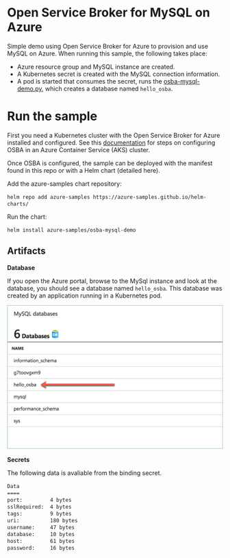 # Open Service Broker for MySQL on Azure

Simple demo using Open Service Broker for Azure to provision and use MySQL on Azure. When running this sample, the following takes place:

- Azure resource group and MySQL instance are created.
- A Kubernetes secret is created with the MySQL connection information.
- A pod is started that consumes the secret, runs the [osba-mysql-demo.py](https://github.com/neilpeterson/osba-mysql-demo/blob/master/osba-mysql-demo.py), which creates a database named `hello_osba`.

# Run the sample

First you need a Kubernetes cluster with the Open Service Broker for Azure installed and configured. See this [documentation](https://docs.microsoft.com/en-us/azure/aks/integrate-azure) for steps on configuring OSBA in an Azure Container Service (AKS) cluster.

Once OSBA is configured, the sample can be deployed with the manifest found in this repo or with a Helm chart (detailed here).

Add the azure-samples chart repository:

```
helm repo add azure-samples https://azure-samples.github.io/helm-charts/
```

Run the chart:

```
helm install azure-samples/osba-mysql-demo
```

## Artifacts

**Database**

If you open the Azure portal, browse to the MySql instance and look at the database, you should see a database named `hello_osba`. This database was created by an application running in a Kubernetes pod.

![osba-storage-demo](./images/hello-osba.png)

**Secrets**

The following data is avaliable from the binding secret.

```
Data
====
port:         4 bytes
sslRequired:  4 bytes
tags:         9 bytes
uri:          180 bytes
username:     47 bytes
database:     10 bytes
host:         61 bytes
password:     16 bytes
```